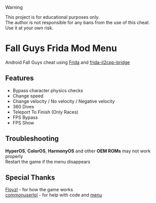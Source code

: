 > [!WARNING]  
> This project is for educational purposes only.  
> The author is not responsible for any bans from the use of this cheat.  
> Use it at your own risk.

# Fall Guys Frida Mod Menu
Android Fall Guys cheat using [Frida](https://frida.re/) and [frida-il2cpp-bridge](https://github.com/vfsfitvnm/frida-il2cpp-bridge)

## Features  
- Bypass character physics checks
- Change speed 
- Change velocity / No velocity / Negative velocity 
- 360 Dives 
- Teleport To Finish (Only Races)
- FPS Bypass 
- FPS Show

## Troubleshooting 
**HyperOS**, **ColorOS**, **HarmonyOS** and other **OEM ROMs** may not work properly <br>
Restart the game if the menu disappears

## Special Thanks
[FloyzI](https://github.com/FloyzI) - for how the game works <br>
[commonuserlol](https://github.com/commonuserlol) - for help with code and [menu](https://github.com/commonuserlol/frida-java-menu)
